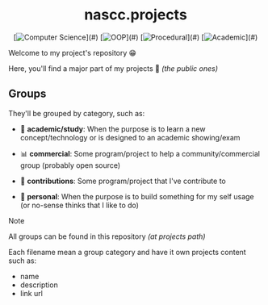<div align="center">

nascc.projects
==============

[![Computer Science](https://img.shields.io/badge/Computer_Science-DD4444?)](#)
[![OOP](https://img.shields.io/badge/OOP-F28A17?)](#)
[![Procedural](https://img.shields.io/badge/Procedural-22b344?)](#)
[![Academic](https://img.shields.io/badge/Academic-3E73AF?)](#)

</div>

Welcome to my project's repository 😁

Here, you'll find a major part of my projects 🎁 _(the public ones)_

## Groups

They'll be grouped by category, such as:

  - 🏫 **academic/study**: When the purpose is to learn a new
    concept/technology or is designed to an academic showing/exam

  - 📊 **commercial**: Some program/project to help a
    community/commercial group (probably open source)

  - 🤝 **contributions**: Some program/project that I've contribute to

  - 🎉 **personal**: When the purpose is to build something for my self usage
    (or no-sense thinks that I like to do)

> [!NOTE]
> 
> All groups can be found in this repository _(at projects path)_
>
> Each filename mean a group category and have it own projects
> content such as:
>   - name
>   - description
>   - link url
